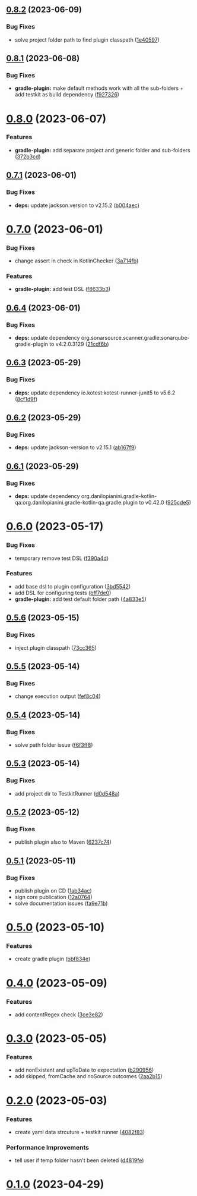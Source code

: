 ## [0.8.2](https://github.com/mirko-felice/gradle-plugin-testkit/compare/0.8.1...0.8.2) (2023-06-09)


### Bug Fixes

* solve project folder path to find plugin classpath ([1e40597](https://github.com/mirko-felice/gradle-plugin-testkit/commit/1e405976b06abaa01ba17d0b0f009196bf9ede76))

## [0.8.1](https://github.com/mirko-felice/gradle-plugin-testkit/compare/0.8.0...0.8.1) (2023-06-08)


### Bug Fixes

* **gradle-plugin:** make default methods work with all the sub-folders + add testkit as build dependency ([f927326](https://github.com/mirko-felice/gradle-plugin-testkit/commit/f92732669576aff5233e10e03644093eedda81e5))

# [0.8.0](https://github.com/mirko-felice/gradle-plugin-testkit/compare/0.7.1...0.8.0) (2023-06-07)


### Features

* **gradle-plugin:** add separate project and generic folder and sub-folders ([372b3cd](https://github.com/mirko-felice/gradle-plugin-testkit/commit/372b3cdcaba9c60fb9f3d0cb5aff54149e3b16fa))

## [0.7.1](https://github.com/mirko-felice/gradle-plugin-testkit/compare/0.7.0...0.7.1) (2023-06-01)


### Bug Fixes

* **deps:** update jackson.version to v2.15.2 ([b004aec](https://github.com/mirko-felice/gradle-plugin-testkit/commit/b004aecd7018736050e7812fbce3fa773b401540))

# [0.7.0](https://github.com/mirko-felice/gradle-plugin-testkit/compare/0.6.4...0.7.0) (2023-06-01)


### Bug Fixes

* change assert in check in KotlinChecker ([3a714fb](https://github.com/mirko-felice/gradle-plugin-testkit/commit/3a714fbd6f4bbc629a00afa543b68973eaaf37e2))


### Features

* **gradle-plugin:** add test DSL ([f8633b3](https://github.com/mirko-felice/gradle-plugin-testkit/commit/f8633b33c2d3dbcb17be9466f7c8c4a0fc0661fc))

## [0.6.4](https://github.com/mirko-felice/gradle-plugin-testkit/compare/0.6.3...0.6.4) (2023-06-01)


### Bug Fixes

* **deps:** update dependency org.sonarsource.scanner.gradle:sonarqube-gradle-plugin to v4.2.0.3129 ([21cdf6b](https://github.com/mirko-felice/gradle-plugin-testkit/commit/21cdf6b8e7beb9eaef801a4d97c798445958b692))

## [0.6.3](https://github.com/mirko-felice/gradle-plugin-testkit/compare/0.6.2...0.6.3) (2023-05-29)


### Bug Fixes

* **deps:** update dependency io.kotest:kotest-runner-junit5 to v5.6.2 ([8cf1d9f](https://github.com/mirko-felice/gradle-plugin-testkit/commit/8cf1d9f04393545a383c9022f98161f61dc9df30))

## [0.6.2](https://github.com/mirko-felice/gradle-plugin-testkit/compare/0.6.1...0.6.2) (2023-05-29)


### Bug Fixes

* **deps:** update jackson-version to v2.15.1 ([ab167f9](https://github.com/mirko-felice/gradle-plugin-testkit/commit/ab167f91a7b015d0c95a0c947d01d5b625bc1b71))

## [0.6.1](https://github.com/mirko-felice/gradle-plugin-testkit/compare/0.6.0...0.6.1) (2023-05-29)


### Bug Fixes

* **deps:** update dependency org.danilopianini.gradle-kotlin-qa:org.danilopianini.gradle-kotlin-qa.gradle.plugin to v0.42.0 ([925cde5](https://github.com/mirko-felice/gradle-plugin-testkit/commit/925cde5e60ad3e803ecec6fcec6df2d2c12d3b74))

# [0.6.0](https://github.com/mirko-felice/gradle-plugin-testkit/compare/0.5.6...0.6.0) (2023-05-17)


### Bug Fixes

* temporary remove test DSL ([f390a4d](https://github.com/mirko-felice/gradle-plugin-testkit/commit/f390a4d07cb3606d5c1a3511d97cde4a099abad2))


### Features

* add base dsl to plugin configuration ([3bd5542](https://github.com/mirko-felice/gradle-plugin-testkit/commit/3bd5542f955197d9eaf0f9633d5f07124fc38a6a))
* add DSL for configuring tests ([bff7de0](https://github.com/mirko-felice/gradle-plugin-testkit/commit/bff7de0f03394a64f461051e425a0114c4e44162))
* **gradle-plugin:** add test default folder path ([4a833e5](https://github.com/mirko-felice/gradle-plugin-testkit/commit/4a833e53c4aaeda5254c75198472785b9200358a))

## [0.5.6](https://github.com/mirko-felice/gradle-plugin-testkit/compare/0.5.5...0.5.6) (2023-05-15)


### Bug Fixes

* inject plugin classpath ([73cc365](https://github.com/mirko-felice/gradle-plugin-testkit/commit/73cc365317a12cec63cd3ca381e1f3c74004e4ae))

## [0.5.5](https://github.com/mirko-felice/gradle-plugin-testkit/compare/0.5.4...0.5.5) (2023-05-14)


### Bug Fixes

* change execution output ([fef8c04](https://github.com/mirko-felice/gradle-plugin-testkit/commit/fef8c044c269f43ddf7b52ca96bb3dc4cf30b04f))

## [0.5.4](https://github.com/mirko-felice/gradle-plugin-testkit/compare/0.5.3...0.5.4) (2023-05-14)


### Bug Fixes

* solve path folder issue ([f6f3ff8](https://github.com/mirko-felice/gradle-plugin-testkit/commit/f6f3ff89d8b17ac4e7e685fbeb382dc73fba7940))

## [0.5.3](https://github.com/mirko-felice/gradle-plugin-testkit/compare/0.5.2...0.5.3) (2023-05-14)


### Bug Fixes

* add project dir to TestkitRunner ([d0d548a](https://github.com/mirko-felice/gradle-plugin-testkit/commit/d0d548a90aa827169f3105775bb8b463f17dd387))

## [0.5.2](https://github.com/mirko-felice/gradle-plugin-testkit/compare/0.5.1...0.5.2) (2023-05-12)


### Bug Fixes

* publish plugin also to Maven ([6237c74](https://github.com/mirko-felice/gradle-plugin-testkit/commit/6237c749fe69f170dc7c75422439526b507c10e1))

## [0.5.1](https://github.com/mirko-felice/gradle-plugin-testkit/compare/0.5.0...0.5.1) (2023-05-11)


### Bug Fixes

* publish plugin on CD ([1ab34ac](https://github.com/mirko-felice/gradle-plugin-testkit/commit/1ab34ac6572287a872335be32a02b4948df5bd85))
* sign core publication ([12a0764](https://github.com/mirko-felice/gradle-plugin-testkit/commit/12a0764cacd6f92f431d17ac9709b0af12c4eb0e))
* solve documentation issues ([fa9e71b](https://github.com/mirko-felice/gradle-plugin-testkit/commit/fa9e71b97cd55e92a97351a15b52a1025b65b09c))

# [0.5.0](https://github.com/mirko-felice/gradle-plugin-testkit/compare/0.4.0...0.5.0) (2023-05-10)


### Features

* create gradle plugin ([bbf834e](https://github.com/mirko-felice/gradle-plugin-testkit/commit/bbf834e85055468fac63ad439470bb025bf80878))

# [0.4.0](https://github.com/mirko-felice/gradle-plugin-testkit/compare/0.3.0...0.4.0) (2023-05-09)


### Features

* add contentRegex check ([3ce3e82](https://github.com/mirko-felice/gradle-plugin-testkit/commit/3ce3e82e419a1acb16055c2f6334f741e7240abc))

# [0.3.0](https://github.com/mirko-felice/gradle-plugin-testkit/compare/0.2.0...0.3.0) (2023-05-05)


### Features

* add nonExistent and upToDate to expectation ([b290956](https://github.com/mirko-felice/gradle-plugin-testkit/commit/b2909562d3990b267c88a50aa84c6742efac2253))
* add skipped, fromCache and noSource outcomes ([2aa2b15](https://github.com/mirko-felice/gradle-plugin-testkit/commit/2aa2b15e80b180714d4cd05853d7e085093f5a20))

# [0.2.0](https://github.com/mirko-felice/gradle-plugin-testkit/compare/0.1.0...0.2.0) (2023-05-03)


### Features

* create yaml data strcuture + testkit runner ([4082f83](https://github.com/mirko-felice/gradle-plugin-testkit/commit/4082f83d9db6ec961edbf3d69a8cdf3c4609da29))


### Performance Improvements

* tell user if temp folder hasn't been deleted ([d4819fe](https://github.com/mirko-felice/gradle-plugin-testkit/commit/d4819fe7d6df016301793428eb7cbeaec112cce1))

# [0.1.0](https://github.com/mirko-felice/gradle-plugin-testkit/0.1.0) (2023-04-29)
